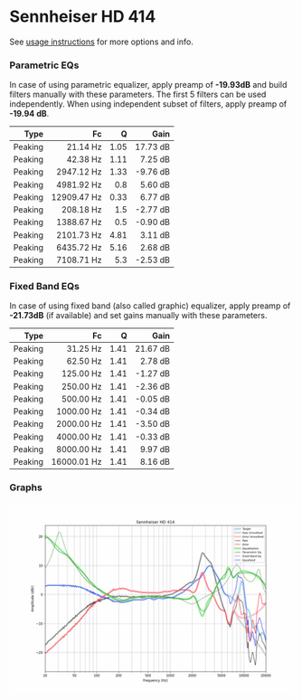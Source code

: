 # Sennheiser HD 414
See [usage instructions](https://github.com/jaakkopasanen/AutoEq#usage) for more options and info.

### Parametric EQs
In case of using parametric equalizer, apply preamp of **-19.93dB** and build filters manually
with these parameters. The first 5 filters can be used independently.
When using independent subset of filters, apply preamp of **-19.94 dB**.

| Type    | Fc          |    Q | Gain     |
|--------:|------------:|-----:|---------:|
| Peaking | 21.14 Hz    | 1.05 | 17.73 dB |
| Peaking | 42.38 Hz    | 1.11 | 7.25 dB  |
| Peaking | 2947.12 Hz  | 1.33 | -9.76 dB |
| Peaking | 4981.92 Hz  | 0.8  | 5.60 dB  |
| Peaking | 12909.47 Hz | 0.33 | 6.77 dB  |
| Peaking | 208.18 Hz   | 1.5  | -2.77 dB |
| Peaking | 1388.67 Hz  | 0.5  | -0.90 dB |
| Peaking | 2101.73 Hz  | 4.81 | 3.11 dB  |
| Peaking | 6435.72 Hz  | 5.16 | 2.68 dB  |
| Peaking | 7108.71 Hz  | 5.3  | -2.53 dB |

### Fixed Band EQs
In case of using fixed band (also called graphic) equalizer, apply preamp of **-21.73dB**
(if available) and set gains manually with these parameters.

| Type    | Fc          |    Q | Gain     |
|--------:|------------:|-----:|---------:|
| Peaking | 31.25 Hz    | 1.41 | 21.67 dB |
| Peaking | 62.50 Hz    | 1.41 | 2.78 dB  |
| Peaking | 125.00 Hz   | 1.41 | -1.27 dB |
| Peaking | 250.00 Hz   | 1.41 | -2.36 dB |
| Peaking | 500.00 Hz   | 1.41 | -0.05 dB |
| Peaking | 1000.00 Hz  | 1.41 | -0.34 dB |
| Peaking | 2000.00 Hz  | 1.41 | -3.50 dB |
| Peaking | 4000.00 Hz  | 1.41 | -0.33 dB |
| Peaking | 8000.00 Hz  | 1.41 | 9.97 dB  |
| Peaking | 16000.01 Hz | 1.41 | 8.16 dB  |

### Graphs
![](./Sennheiser%20HD%20414.png)